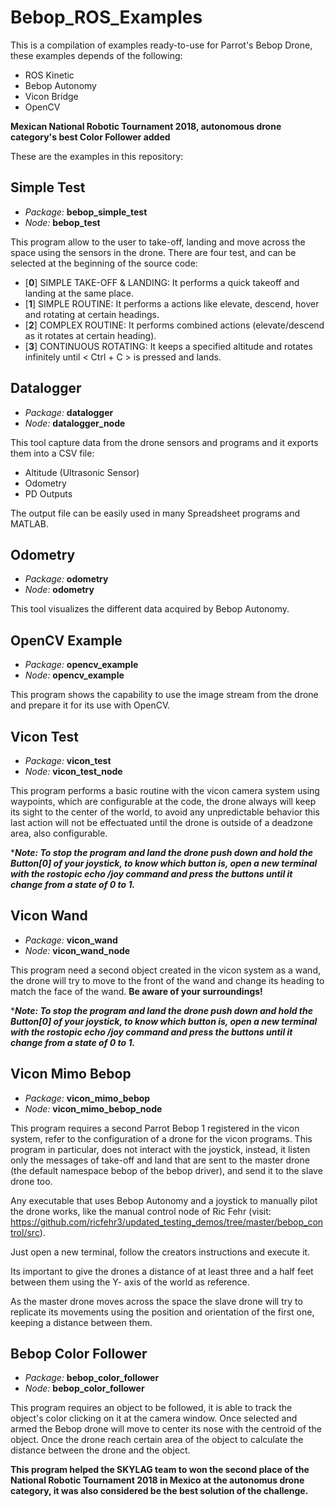 #  Bebop_ROS_Examples

This is a compilation of examples ready-to-use for Parrot's Bebop Drone, these examples depends of the following:
  - ROS Kinetic
  - Bebop Autonomy 
  - Vicon Bridge
  - OpenCV

**Mexican National Robotic Tournament 2018, autonomous drone category's best Color Follower added**

These are the examples in this repository:
## Simple Test

  - *Package:* **bebop_simple_test**
  - *Node:* **bebop_test**
   
  This program allow to the user to take-off, landing and move across the space using the sensors in the drone. There are four test, and can be selected at the beginning of the source code:

- [**0**] SIMPLE TAKE-OFF & LANDING: It performs a quick takeoff and
landing at the same place.
- [**1**] SIMPLE ROUTINE: It performs a actions like elevate, descend,
hover and rotating at certain headings.
- [**2**] COMPLEX ROUTINE: It performs combined actions (elevate/descend
as it rotates at certain heading).
- [**3**] CONTINUOUS ROTATING: It keeps a specified altitude and rotates
infinitely until < Ctrl + C > is pressed and lands.

## Datalogger

  - *Package:* **datalogger**
  - *Node:* **datalogger_node**
   
  This tool capture data from the drone sensors and programs and it exports them into a CSV file:

+ Altitude (Ultrasonic Sensor)
+ Odometry
+ PD Outputs 

The output file can be easily used in many Spreadsheet programs and MATLAB.

## Odometry

  - *Package:* **odometry**
  - *Node:* **odometry**

This tool visualizes the different data acquired by Bebop Autonomy.

## OpenCV Example

  - *Package:* **opencv_example**
  - *Node:* **opencv_example**

This program shows the capability to use the image stream from the
drone and prepare it for its use with OpenCV.

## Vicon Test

  - *Package:* **vicon_test**
  - *Node:* **vicon_test_node**
   
  This program performs a basic routine with the vicon camera system using waypoints, which are configurable at the code, the drone always will keep its sight to the center of the world, to avoid any unpredictable behavior this last action will not be effectuated until the drone is outside of a deadzone area, also configurable.

****Note: To stop the program and land the drone push down and hold the Button[0] of your joystick, to know which button is, open a new terminal with the rostopic echo /joy command and press the buttons until it change from a state of 0 to 1.***

## Vicon Wand

  - *Package:* **vicon_wand**
  - *Node:* **vicon_wand_node**

This program need a second object created in the vicon system as a wand, the drone will try to move to the front of the wand and change its heading to match the face of the wand. **Be aware of your surroundings!**

****Note: To stop the program and land the drone push down and hold the Button[0] of your joystick, to know which button is, open a new terminal with the rostopic echo /joy command and press the buttons until it change from a state of 0 to 1.***

## Vicon Mimo Bebop

  - *Package:* **vicon_mimo_bebop**
  - *Node:* **vicon_mimo_bebop_node**
   
This program requires a second Parrot Bebop 1 registered in the vicon system, refer to the configuration of a drone for the vicon programs. This program in particular, does not interact with the joystick, instead, it listen only the messages of take-off and land that are sent to the master drone (the default namespace bebop of the bebop driver), and send it to the slave drone too.

Any executable that uses Bebop Autonomy and a joystick to manually pilot the drone works, like the manual control node of Ric Fehr (visit: https://github.com/ricfehr3/updated_testing_demos/tree/master/bebop_control/src).

Just open a new terminal, follow the creators instructions and execute it.

Its important to give the drones a distance of at least three and a half feet between them using the Y- axis of the world as reference.

As the master drone moves across the space the slave drone will try to replicate its movements using the position and orientation of the first one, keeping a distance between them.

## Bebop Color Follower

  - *Package:* **bebop_color_follower**
  - *Node:* **bebop_color_follower**

This program requires an object to be followed, it is able to track the object's color clicking on it at the camera window. Once selected and armed the Bebop drone will move to center its nose with the centroid of the object. Once the drone reach certain area of the object to calculate the distance between the drone and the object.


**This program helped the SKYLAG team to won the second place of the National Robotic Tournament 2018 in Mexico at the autonomus drone category, it was also considered be the best solution of the challenge.**
